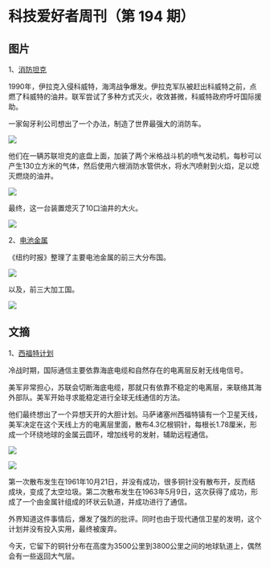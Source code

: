 # 科技爱好者周刊（第 194 期）

## 图片

1、[消防坦克](https://www.thedrive.com/news/43217/this-apocalyptic-tank-fights-giant-fires-with-twin-jet-engines)

1990年，伊拉克入侵科威特，海湾战争爆发。伊拉克军队被赶出科威特之前，点燃了科威特的油井。联军尝试了多种方式灭火，收效甚微，科威特政府呼吁国际援助。

一家匈牙利公司想出了一个办法，制造了世界最强大的消防车。

![](https://cdn.beekka.com/blogimg/asset/202111/bg2021112108.jpg)

他们在一辆苏联坦克的底盘上面，加装了两个米格战斗机的喷气发动机，每秒可以产生130立方米的气体，然后使用六根消防水管供水，将水汽喷射到火焰，足以熄灭燃烧的油井。

![](https://cdn.beekka.com/blogimg/asset/202111/bg2021112111.jpg)

最终，这一台装置熄灭了10口油井的大火。

![](https://cdn.beekka.com/blogimg/asset/202111/bg2021112110.jpg)

2、[电池金属](https://www.nytimes.com/2021/11/20/world/china-congo-cobalt.html)

《纽约时报》整理了主要电池金属的前三大分布国。

![](https://cdn.beekka.com/blogimg/asset/202111/bg2021112115.jpg)

以及，前三大加工国。

![](https://cdn.beekka.com/blogimg/asset/202111/bg2021112116.jpg)

## 文摘

1、[西福特计划](https://zh.wikipedia.org/wiki/%E8%A5%BF%E7%A6%8F%E7%89%B9%E8%AE%A1%E5%88%92)

冷战时期，国际通信主要依靠海底电缆和自然存在的电离层反射无线电信号。

美军非常担心，苏联会切断海底电缆，那就只有依靠不稳定的电离层，来联络其海外部队。美军开始寻求能稳定进行全球无线通信的方法。

他们最终想出了一个异想天开的大胆计划。马萨诸塞州西福特镇有一个卫星天线，美军决定在这个天线上方的电离层里面，散布4.3亿根铜针，每根长1.78厘米，形成一个环绕地球的金属云圆环，增加线号的发射，辅助远程通信。

![](https://cdn.beekka.com/blogimg/asset/202111/bg2021112113.jpg)

![](https://cdn.beekka.com/blogimg/asset/202111/bg2021112112.jpg)

第一次散布发生在1961年10月21日，并没有成功，很多铜针没有散布开，反而结成块，变成了太空垃圾。第二次散布发生在1963年5月9日，这次获得了成功，形成了一个由金属针组成的环状云轨道，并成功进行了通信。

外界知道这件事情后，爆发了强烈的批评。同时也由于现代通信卫星的发明，这个计划并没有投入实用，最终被废弃。

今天，它留下的铜针分布在高度为3500公里到3800公里之间的地球轨道上，偶然会有一些返回大气层。
